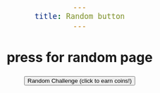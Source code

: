 ```yaml
---
title: Random button
---
```


## press for random page

<html>
<body style="font-size: 20px; text-align: center;">
		<button id="randomChallengeButton" class="custom-button">Random Challenge (click to earn coins!)</button>
  <script>
    document.getElementById("randomChallengeButton").addEventListener("click", function() {
      const randomNumber = Math.floor(Math.random() * 100) + 1;
      const randomChallengeFile = "challenges/" + randomNumber + ".html";
      window.location.href = randomChallengeFile;
    });
  </script>
</body>
</html>
